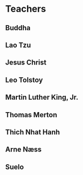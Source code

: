 # Teachers

## Buddha

## Lao Tzu

## Jesus Christ

## Leo Tolstoy

## Martin Luther King, Jr.

## Thomas Merton

## Thich Nhat Hanh

## Arne Næss

## Suelo
